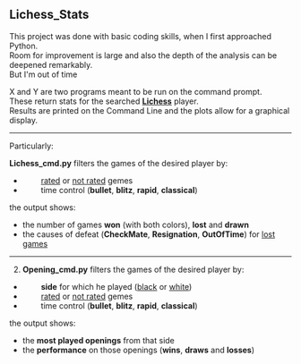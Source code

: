 ## Lichess_Stats

This project was done with basic coding skills, when I first approached Python.\
Room for improvement is large and also the depth of the analysis can be deepened remarkably.\
But I'm out of time

X and Y are two programs meant to be run on the command prompt.\
These return stats for the searched [**Lichess**](https://lichess.org) player.\
Results are printed on the Command Line and the plots allow for a graphical display.

------------------------------------

Particularly:

**Lichess_cmd.py** filters the games of the desired player by:
* &ensp;&thinsp;&ensp;&thinsp;&ensp;&thinsp; <u>rated</u> or <u>not rated</u> gemes  
* &ensp;&thinsp;&ensp;&thinsp;&ensp;&thinsp; time control (**bullet**, **blitz**, **rapid**, **classical**)

the output shows:
* the number of games **won** (with both colors), **lost** and **drawn**
* the causes of defeat (**CheckMate**, **Resignation**, **OutOfTime**) for <u>lost games</u>
---------------

2) **Opening_cmd.py** filters the games of the desired player by:
* &ensp;&thinsp;&ensp;&thinsp;&ensp;&thinsp; **side** for which he played (<u>black</u> or <u>white</u>)
* &ensp;&thinsp;&ensp;&thinsp;&ensp;&thinsp; <u>rated</u> or <u>not rated</u> gemes  
* &ensp;&thinsp;&ensp;&thinsp;&ensp;&thinsp; time control (**bullet**, **blitz**, **rapid**, **classical**)

the output shows:
* the **most played openings** from that side
* the **performance** on those openings (**wins**, **draws** and **losses**)
